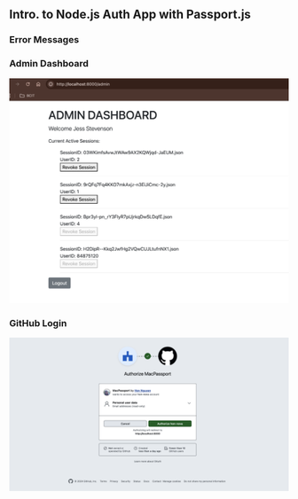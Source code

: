 ## Intro. to Node.js Auth App with Passport.js
### Error Messages

### Admin Dashboard

![admin](public/admindashboard.png)

### GitHub Login
![githubUser](public/githubUser.png)